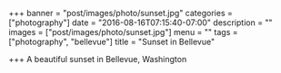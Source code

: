 +++
banner = "post/images/photo/sunset.jpg"
categories = ["photography"]
date = "2016-08-16T07:15:40-07:00"
description = ""
images = ["post/images/photo/sunset.jpg"]
menu = ""
tags = ["photography", "bellevue"]
title = "Sunset in Bellevue"

+++
A beautiful sunset in Bellevue, Washington
<!--more-->

